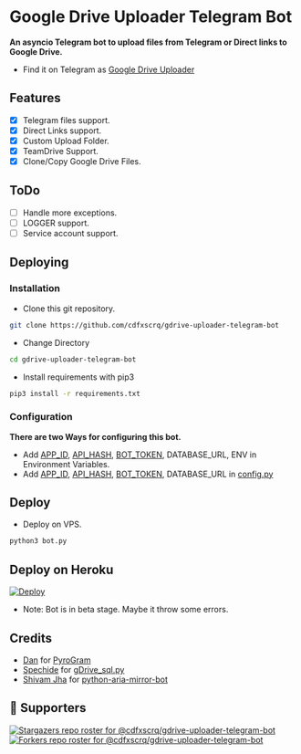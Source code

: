 # Google Drive Uploader Telegram Bot
**An asyncio Telegram bot to upload files from Telegram or Direct links to Google Drive.**
- Find it on Telegram as [Google Drive Uploader](https://t.me/uploadgdrivebot)

## Features
- [X] Telegram files support.
- [X] Direct Links support.
- [X] Custom Upload Folder.
- [X] TeamDrive Support.
- [X] Clone/Copy Google Drive Files.

## ToDo 
- [ ] Handle more exceptions.
- [ ] LOGGER support.
- [ ] Service account support.

## Deploying

### Installation
- Clone this git repository.
```sh 
git clone https://github.com/cdfxscrq/gdrive-uploader-telegram-bot
```
- Change Directory
```sh 
cd gdrive-uploader-telegram-bot
```
- Install requirements with pip3
```sh 
pip3 install -r requirements.txt
```

### Configuration
**There are two Ways for configuring this bot.**
- Add [APP_ID](https://my.telegram.org/apps), [API_HASH](https://my.telegram.org/apps), [BOT_TOKEN](https://t.me/BotFather), DATABASE_URL, ENV in Environment Variables.
- Add [APP_ID](https://my.telegram.org/apps), [API_HASH](https://my.telegram.org/apps), [BOT_TOKEN](https://t.me/BotFather), DATABASE_URL in [config.py](./config.py)

## Deploy 
- Deploy on VPS.
```sh 
python3 bot.py
```
## Deploy on Heroku

[![Deploy](https://www.herokucdn.com/deploy/button.svg)](https://heroku.com/deploy?template=https://github.com/avtar-avi/GDrive-Uploader-TG-Bot/tree/master)

- Note: Bot is in beta stage. Maybe it throw some errors.

## Credits
- [Dan](https://github.com/delivrance) for [PyroGram](https://pyrogram.org)
- [Spechide](https://github.com/Spechide) for [gDrive_sql.py](./helpers/gDrive_sql.py)
- [Shivam Jha](https://github.com/lzzy12) for [python-aria-mirror-bot](https://github.com/lzzy12/python-aria-mirror-bot)

## :clap:  Supporters
[![Stargazers repo roster for @cdfxscrq/gdrive-uploader-telegram-bot](https://reporoster.com/stars/cdfxscrq/gdrive-uploader-telegram-bot)](https://github.com/cdfxscrq/gdrive-uploader-telegram-bot/stargazers)
[![Forkers repo roster for @cdfxscrq/gdrive-uploader-telegram-bot](https://reporoster.com/forks/cdfxscrq/gdrive-uploader-telegram-bot)](https://github.com/cdfxscrq/gdrive-uploader-telegram-bot/network/members)
